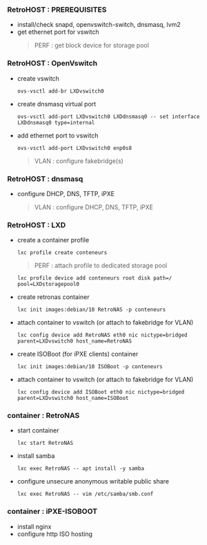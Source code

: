 ### RetroHOST : PREREQUISITES

- install/check snapd, openvswitch-switch, dnsmasq, lvm2
- get ethernet port for vswitch
	> PERF : get block device for storage pool

### RetroHOST : OpenVswitch

- create vswitch
	
	`ovs-vsctl add-br LXDvswitch0`
- create dnsmasq virtual port
	
	`ovs-vsctl add-port LXDvswitch0 LXDdnsmasq0 -- set interface LXDdnsmasq0 type=internal`
- add ethernet port to vswitch
	
	`ovs-vsctl add-port LXDvswitch0 enp0s8`
	> VLAN : configure fakebridge(s)

### RetroHOST : dnsmasq

- configure DHCP, DNS, TFTP, iPXE
	> VLAN : configure DHCP, DNS, TFTP, iPXE

### RetroHOST : LXD

- create a container profile
	
	`lxc profile create conteneurs`
	> PERF : attach profile to dedicated storage pool
		
	`lxc profile device add conteneurs root disk path=/ pool=LXDstoragepool0`

- create retronas container
	
	`lxc init images:debian/10 RetroNAS -p conteneurs`
- attach container to vswitch (or attach to fakebridge for VLAN)
	
	`lxc config device add RetroNAS eth0 nic nictype=bridged parent=LXDvswitch0 host_name=RetroNAS`

- create ISOBoot (for iPXE clients) container
	
	`lxc init images:debian/10 ISOBoot -p conteneurs`
- attach container to vswitch (or attach to fakebridge for VLAN)
	
	`lxc config device add ISOBoot eth0 nic nictype=bridged parent=LXDvswitch0 host_name=ISOBoot`

### container : RetroNAS

- start container
	
	`lxc start RetroNAS`
- install samba
	
	`lxc exec RetroNAS -- apt install -y samba`
- configure unsecure anonymous writable public share
	
	`lxc exec RetroNAS -- vim /etc/samba/smb.conf`

### container : iPXE-ISOBOOT

- install nginx
- configure http ISO hosting
